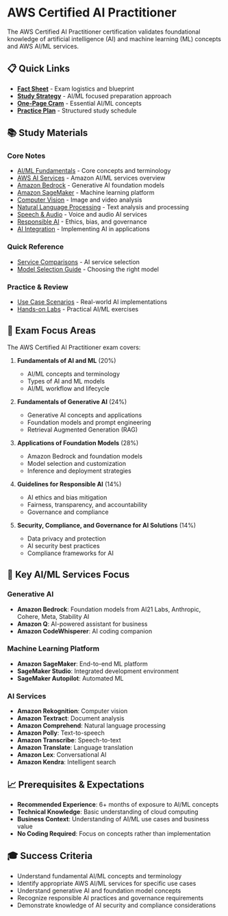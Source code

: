 # AWS Certified AI Practitioner

The AWS Certified AI Practitioner certification validates foundational knowledge of artificial intelligence (AI) and machine learning (ML) concepts and AWS AI/ML services.

## 📋 Quick Links

- [**Fact Sheet**](fact-sheet.md) - Exam logistics and blueprint
- [**Study Strategy**](strategy.md) - AI/ML focused preparation approach  
- [**One-Page Cram**](cram-1p.md) - Essential AI/ML concepts
- [**Practice Plan**](practice-plan.md) - Structured study schedule

## 📚 Study Materials

### Core Notes
- [AI/ML Fundamentals](notes/ai-ml-fundamentals.md) - Core concepts and terminology
- [AWS AI Services](notes/aws-ai-services.md) - Amazon AI/ML services overview
- [Amazon Bedrock](notes/bedrock.md) - Generative AI foundation models
- [Amazon SageMaker](notes/sagemaker.md) - Machine learning platform
- [Computer Vision](notes/computer-vision.md) - Image and video analysis
- [Natural Language Processing](notes/nlp.md) - Text analysis and processing
- [Speech & Audio](notes/speech-audio.md) - Voice and audio AI services
- [Responsible AI](notes/responsible-ai.md) - Ethics, bias, and governance
- [AI Integration](notes/ai-integration.md) - Implementing AI in applications

### Quick Reference
- [Service Comparisons](cheat-sheets/service-comparisons.md) - AI service selection
- [Model Selection Guide](cheat-sheets/model-selection.md) - Choosing the right model

### Practice & Review
- [Use Case Scenarios](scenarios.md) - Real-world AI implementations
- [Hands-on Labs](labs/) - Practical AI/ML exercises

## 🎯 Exam Focus Areas

The AWS Certified AI Practitioner exam covers:

1. **Fundamentals of AI and ML** (20%)
   - AI/ML concepts and terminology
   - Types of AI and ML models
   - AI/ML workflow and lifecycle

2. **Fundamentals of Generative AI** (24%)
   - Generative AI concepts and applications
   - Foundation models and prompt engineering
   - Retrieval Augmented Generation (RAG)

3. **Applications of Foundation Models** (28%)
   - Amazon Bedrock and foundation models
   - Model selection and customization
   - Inference and deployment strategies

4. **Guidelines for Responsible AI** (14%)
   - AI ethics and bias mitigation
   - Fairness, transparency, and accountability
   - Governance and compliance

5. **Security, Compliance, and Governance for AI Solutions** (14%)
   - Data privacy and protection
   - AI security best practices
   - Compliance frameworks for AI

## 🌟 Key AI/ML Services Focus

### Generative AI
- **Amazon Bedrock**: Foundation models from AI21 Labs, Anthropic, Cohere, Meta, Stability AI
- **Amazon Q**: AI-powered assistant for business
- **Amazon CodeWhisperer**: AI coding companion

### Machine Learning Platform
- **Amazon SageMaker**: End-to-end ML platform
- **SageMaker Studio**: Integrated development environment
- **SageMaker Autopilot**: Automated ML

### AI Services
- **Amazon Rekognition**: Computer vision
- **Amazon Textract**: Document analysis
- **Amazon Comprehend**: Natural language processing
- **Amazon Polly**: Text-to-speech
- **Amazon Transcribe**: Speech-to-text
- **Amazon Translate**: Language translation
- **Amazon Lex**: Conversational AI
- **Amazon Kendra**: Intelligent search

## 📈 Prerequisites & Expectations

- **Recommended Experience**: 6+ months of exposure to AI/ML concepts
- **Technical Knowledge**: Basic understanding of cloud computing
- **Business Context**: Understanding of AI/ML use cases and business value
- **No Coding Required**: Focus on concepts rather than implementation

## 🎓 Success Criteria

- Understand fundamental AI/ML concepts and terminology
- Identify appropriate AWS AI/ML services for specific use cases
- Understand generative AI and foundation model concepts
- Recognize responsible AI practices and governance requirements
- Demonstrate knowledge of AI security and compliance considerations